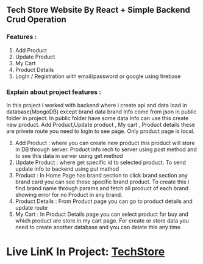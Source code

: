 ## Tech Store Website By React + Simple Backend Crud Operation

### Features : 
1. Add Product 
2. Update Product 
3. My Cart
4. Product Details
5. LogIn / Registration with email/password or google using firebase  

### Explain about project features : 

In this project i worked with backend where i create api and data load in database(MongoDB)
except brand data brand Info come from json in public folder in project. In public folder have some data Info can use this create new product.
Add Product,Update product , My cart , Product details these are privete route you need to login to see page. Only product page is local.

1. Add Product : where you can create new product this product will store in DB through server. Product info rech to server using post method and to see this data in server using get method
2. Update Product : where get specific id to selected product. To send update info to backend using put mathod
3. Product : In Home Page has brand section to click brand section any brand card you can see those specific brand product. To create this i find brand name through params and fetch all product of each brand. showing error for no Product in any brand.
4. Product Details : From Product page you can go to product details and update route
5. My Cart : In Product Details page you can select product for buy and which product are store in my cart page. For create or store data you need to create another database and you can delete this any time  

# Live LinK In Project: <a href="https://tech-store-today.netlify.app/">TechStore</a>
